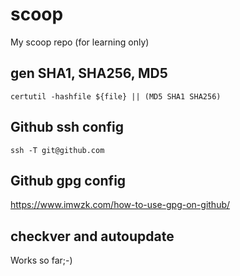 # scoop
My scoop repo (for learning only)

## gen SHA1, SHA256, MD5
`certutil -hashfile ${file} || (MD5 SHA1 SHA256)`

## Github ssh config
`ssh -T git@github.com`

## Github gpg config
https://www.imwzk.com/how-to-use-gpg-on-github/

## checkver and autoupdate
Works so far;-)
